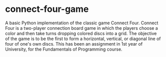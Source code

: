# connect-four-game

A basic Python implementation of the classic game Connect Four.
Connect Four is a two-player connection board game in which the players choose a color and then take turns dropping colored discs into a grid. The objective of the game is to be the first to form a horizontal, vertical, or diagonal line of four of one's own discs.
This has been an assignment in 1st year of University, for the Fundamentals of Programming course.
